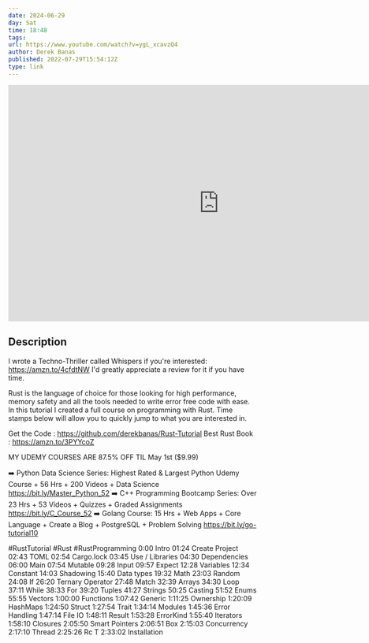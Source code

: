 ```yaml
---
date: 2024-06-29
day: Sat
time: 18:48
tags:
url: https://www.youtube.com/watch?v=ygL_xcavzQ4
author: Derek Banas
published: 2022-07-29T15:54:12Z
type: link
---
```


<iframe width="854" height="480" src="https://www.youtube.com/embed/ygL_xcavzQ4" frameborder="0" allowfullscreen></iframe>

## Description
I wrote a Techno-Thriller called Whispers if you're interested: https://amzn.to/4cfdtNW
I'd greatly appreciate a review for it if you have time.

Rust is the language of choice for those looking for high performance, memory safety and all the tools needed to write error free code with ease. In this tutorial I created a full course on programming with Rust. Time stamps below will allow you to quickly jump to what you are interested in.

Get the Code : https://github.com/derekbanas/Rust-Tutorial
Best Rust Book : https://amzn.to/3PYYcoZ

MY UDEMY COURSES ARE 87.5% OFF TIL May 1st ($9.99) 

➡️ Python Data Science Series: Highest Rated & Largest Python Udemy Course + 56 Hrs + 200 Videos + Data Science https://bit.ly/Master_Python_52
➡️ C++ Programming Bootcamp Series: Over 23 Hrs + 53 Videos + Quizzes + Graded Assignments  https://bit.ly/C_Course_52
➡️ Golang Course:  15 Hrs + Web Apps + Core Language + Create a Blog + PostgreSQL + Problem Solving https://bit.ly/go-tutorial10    

#RustTutorial #Rust #RustProgramming
0:00 Intro
01:24 Create Project
02:43 TOML
02:54 Cargo.lock
03:45 Use / Libraries
04:30 Dependencies
06:00 Main
07:54 Mutable
09:28 Input
09:57 Expect
12:28 Variables
12:34 Constant
14:03 Shadowing
15:40 Data types
19:32 Math
23:03 Random
24:08 If
26:20 Ternary Operator
27:48 Match
32:39 Arrays
34:30 Loop
37:11 While
38:33 For
39:20 Tuples
41:27 Strings
50:25 Casting
51:52 Enums
55:55 Vectors
1:00:00 Functions
1:07:42 Generic
1:11:25 Ownership
1:20:09 HashMaps
1:24:50 Struct
1:27:54 Trait
1:34:14 Modules
1:45:36 Error Handling
1:47:14 File IO
1:48:11 Result
1:53:28 ErrorKind
1:55:40 Iterators
1:58:10 Closures
2:05:50 Smart Pointers
2:06:51 Box
2:15:03 Concurrency
2:17:10 Thread
2:25:26 Rc T
2:33:02 Installation